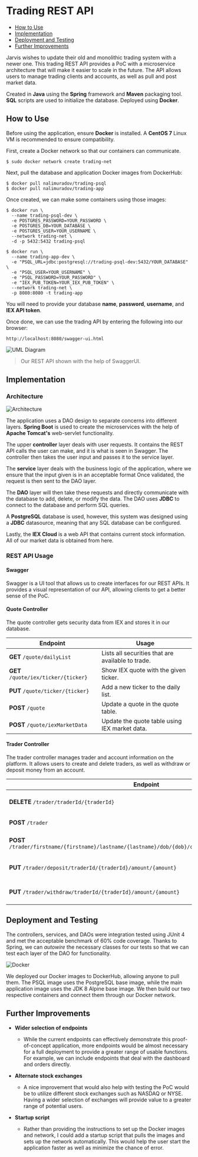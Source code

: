# Trading REST API

* [How to Use](#how-to-use)
* [Implementation](#implementation)
* [Deployment and Testing](#deployment-and-testing)
* [Further Improvements](#further-improvements)

Jarvis wishes to update their old and monolithic trading system with a newer one.
This trading REST API provides a PoC with a microservice architecture that will make it easier to scale in the future.
The API allows users to manage trading clients and accounts, as well as pull and post market data.

Created in **Java** using the **Spring** framework and **Maven** packaging tool. 
**SQL** scripts are used to initialize the database. Deployed using **Docker**.

## How to Use

Before using the application, ensure **Docker** is installed. A **CentOS 7** Linux VM is recommended to ensure compatibility.

First, create a Docker network so that our containers can communicate.
```
$ sudo docker network create trading-net
```

Next, pull the database and application Docker images from DockerHub:
```
$ docker pull nalimuradov/trading-psql
$ docker pull nalimuradov/trading-app
```

Once created, we can make some containers using those images:
```
$ docker run \
  --name trading-psql-dev \
  -e POSTGRES_PASSWORD=YOUR_PASSWORD \
  -e POSTGRES_DB=YOUR_DATABASE \
  -e POSTGRES_USER=YOUR_USERNAME \
  --network trading-net \
  -d -p 5432:5432 trading-psql
  
$ docker run \
  --name trading-app-dev \
  -e "PSQL_URL=jdbc:postgresql://trading-psql-dev:5432/YOUR_DATABASE" \
  -e "PSQL_USER=YOUR_USERNAME" \
  -e "PSQL_PASSWORD=YOUR_PASSWORD" \
  -e "IEX_PUB_TOKEN=YOUR_IEX_PUB_TOKEN" \
  --network trading-net \
  -p 8080:8080 -t trading-app
```

You will need to provide your database **name**, **password**, **username**, and **IEX API token**.

Once done, we can use the trading API by entering the following into our browser:

```
http://localhost:8080/swagger-ui.html
```

![UML Diagram](assets/swagger.png)
> Our REST API shown with the help of SwaggerUI.


## Implementation

### Architecture

![Architecture](assets/architecture.png)

The application uses a DAO design to separate concerns into different layers. **Spring Boot** is used to create the microservices with the help of **Apache Tomcat's** web-servlet functionality.

The upper **controller** layer deals with user requests. 
It contains the REST API calls the user can make, and it is what is seen in Swagger. 
The controller then takes the user input and passes it to the service layer.

The **service** layer deals with the business logic of the application, where we ensure that the input given is in an acceptable format
Once validated, the request is then sent to the DAO layer.

The **DAO** layer will then take these requests and directly communicate with the database to add, delete, or modify the data.
The DAO uses **JDBC** to connect to the database and perform SQL queries.

A **PostgreSQL** database is used, however, this system was designed using a **JDBC** datasource, meaning that any SQL database can be configured.

Lastly, the **IEX Cloud** is a web API that contains current stock information. All of our market data is obtained from here.

### REST API Usage
#### Swagger
Swagger is a UI tool that allows us to create interfaces for our REST APIs. It provides a visual representation of our API, allowing clients to get a better sense of the PoC.

#### Quote Controller

The quote controller gets security data from IEX and stores it in our database.

  | Endpoint  | Usage |
  | ------------- | ------------- |
  | **GET** ```/quote/dailyList``` | Lists all securities that are available to trade. |
  | **GET** ```/quote/iex/ticker/{ticker}``` | Show IEX quote with the given ticker. |
  | **PUT** ```/quote/ticker/{ticker}``` | Add a new ticker to the daily list. |
  | **POST** ```/quote``` | Update a quote in the quote table. |
  | **POST** ```/quote/iexMarketData``` | Update the quote table using IEX market data. |
  
#### Trader Controller

The trader controller manages trader and account information on the platform. It allows users to create and delete traders,
as well as withdraw or deposit money from an account.

  | Endpoint  | Usage |
  | ------------- | ------------- |
  | **DELETE** ```/trader/traderId/{traderId}``` | Delete a trader with a given trader ID. |
  | **POST** ```/trader``` | Create a trader. |
  | **POST** ```/trader/firstname/{firstname}/lastname/{lastname}/dob/{dob}/country/{country}/email/{email}``` | Create a trader with specific characteristics. |
  | **PUT** ```/trader/deposit/traderId/{traderId}/amount/{amount}``` | Deposit money into an account. |
  | **PUT** ```/trader/withdraw/traderId/{traderId}/amount/{amount}``` | Withdraw money from an account. |

## Deployment and Testing

The controllers, services, and DAOs were integration tested using JUnit 4 and met the acceptable benchmark of 60% code coverage.
Thanks to Spring, we can *autowire* the necessary classes for our tests so that we can test each layer of the DAO for functionality.

![Docker](assets/docker.png)

We deployed our Docker images to DockerHub, allowing anyone to pull them. 
The PSQL image uses the PostgreSQL base image, while the main application image uses the JDK 8 Alpine base image.
We then build our two respective containers and connect them through our Docker network.

## Further Improvements

* **Wider selection of endpoints**
    * While the current endpoints can effectively demonstrate this proof-of-concept application, 
      more endpoints would be almost necessary for a full deployment to provide a greater range of usable functions. 
      For example, we can include endpoints that deal with the dashboard and orders directly.
      

* **Alternate stock exchanges**
    * A nice improvement that would also help with testing the PoC would be to utilize different stock exchanges such as NASDAQ or NYSE.
  Having a wider selection of exchanges will provide value to a greater range of potential users.


* **Startup script**
    * Rather than providing the instructions to set up the Docker images and network, I could add a startup script that pulls the 
  images and sets up the network automatically. This would help the user start the application faster as well as minimize the chance of error.
